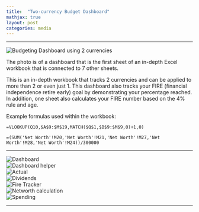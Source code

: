 ```yaml
---
title:  "Two-currency Budget Dashboard"
mathjax: true
layout: post
categories: media
---
```

<head>
  <!-- other head stuff... -->
  <link rel="stylesheet" href="{{site.baseurl}}/assets/css/flickity.css" media="screen">
  <link rel="stylesheet" href="{{site.baseurl}}/assets/css/fullscreen.css">
</head>
<body>
  <!-- all your great html... -->
  <script src="{{site.baseurl}}/assets/js/flickity.pkgd.js"></script>
  <script src="{{site.baseurl}}/assets/js/fullscreen.js"></script>
</body>


---
![Budgeting Dashboard using 2 currencies]({{site.baseurl}}/assets/Images/BudgetDashboard1.jpg)

The photo is of a dashboard that is the first sheet of an in-depth Excel workbook that is connected to 7 other sheets.

This is an in-depth workbook that tracks 2 currencies and can be applied to more than 2 or even just 1. This dashboard also tracks your FIRE (financial independence retire early) goal by demonstrating your percentage reached. In addition, one sheet also calculates your FIRE number based on the 4% rule and age.

Example formulas used within the workbook:
```
=VLOOKUP(Q10,$A$9:$M$19,MATCH($Q$1,$B$9:$M$9,0)+1,0)
```
```
=(SUM('Net Worth'!M20,'Net Worth'!M21,'Net Worth'!M27,'Net Worth'!M28,'Net Worth'!M24))/300000
```
---

<div class="carousel"
  data-flickity='{ "imagesLoaded": true, "percentPosition": false,"adaptiveHeight": true,"fullscreen": true }'>
  <div class="carousel-cell">
    <img src="{{site.baseurl}}/assets/Images/BudgetDashboard1.jpg" alt="Dashboard" />
  </div>
  <div class="carousel-cell">
   <img src="{{site.baseurl}}/assets/Images/Dashboard_helper.jpg" alt="Dashboard helper" />
  </div>
  <div class="carousel-cell">
   <img src="{{site.baseurl}}/assets/Images/Actual.jpg" alt="Actual" />
  </div>
  <div class="carousel-cell">
   <img src="{{site.baseurl}}/assets/Images/Dividends.jpg" alt="Dividends" />  
  </div>
  <div class="carousel-cell">
   <img src="{{site.baseurl}}/assets/Images/FIRE%20tracker.jpg" alt="Fire Tracker" />
  </div>
  <div class="carousel-cell">
   <img src="{{site.baseurl}}/assets/Images/Networth.jpg" alt="Networth calculation" />  
  </div>
  <div class="carousel-cell">
   <img src="{{site.baseurl}}/assets/Images/Spending.jpg" alt="Spending" />  
  </div>

  ---

